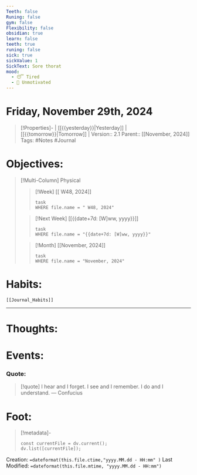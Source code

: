 ```yaml
---
Teeth: false
Runing: false
gym: false
Flexibility: false
obsidian: true
learn: false
teeth: true
runing: false
sick: true
sickValue: 1
SickText: Sore thorat
mood:
  - 😴 Tired
  - 🥱 Unmotivated
---
```

# Friday, November 29th, 2024
>[!Properties]- | [[{{yesterday}}|Yesterday]] | [[{{tomorrow}}|Tomorrow]] |
>Version:: 2.1
>Parent:: [[November, 2024]]
>Tags: #Notes #Journal 

# Objectives:
>[!Multi-Column] Physical
>>[!Week] [[ W48, 2024]]
>>```dataview
>>task
>>WHERE file.name = " W48, 2024"
>>```
>
>>[!Next Week] [[{{date+7d: [W]ww, yyyy}}]]
>>```dataview
>>task
>>WHERE file.name = "{{date+7d: [W]ww, yyyy}}"
>>```
>
>>[!Month] [[November, 2024]]
>>```dataview
>>task
>>WHERE file.name = "November, 2024"
>>```
>
# Habits:
```meta-bind-embed
[[Journal_Habits]]
```
***
# Thoughts:


# Events:



### Quote:
> [!quote] I hear and I forget. I see and I remember. I do and I understand.
> — Confucius

# Foot:

>[!metadata]-
>```dataviewjs
>const currentFile = dv.current();
>dv.list([currentFile]);
>```

Creation:          `=dateformat(this.file.ctime,"yyyy.MM.dd - HH:mm" )`
Last Modified:  `=dateformat(this.file.mtime, "yyyy.MM.dd - HH:mm")`

